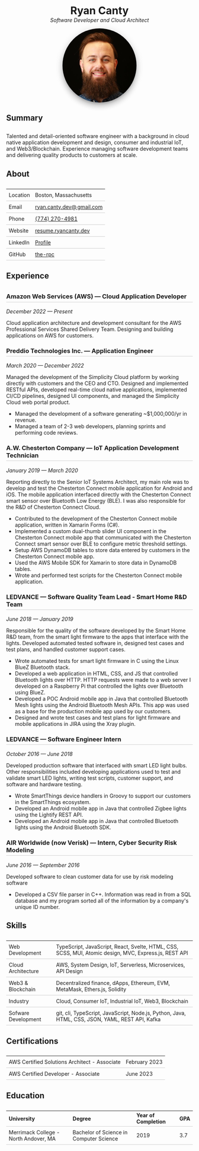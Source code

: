 <style>
    h1 {
        margin: 0;
        text-align: center;
    }

    h2 {
        position: relative;
        padding-bottom: 0.5em;
    }

    h2:before {
        content: "";
        position: absolute;
        left: 0;
        bottom: 0;
        width : 3em;
        border-bottom: 3px solid {palette.primary.main};
    }

    h3 {
        border-bottom: 1px solid #ccc;
        padding-bottom: 0.25em;
    }

    table {
        border-collapse: collapse;
    }

    tr {
        border-bottom: 1px solid #ccc;
    }

    td {
        padding: 0.5em;
    }

    .headshot {
        position: relative;
        overflow: hidden;
        width: 200px;
        height: 200px;
        border-radius: 50%;
        margin: 0 auto;
        box-shadow: 0px 6px 6px -3px rgba(0,0,0,0.2),0px 10px 14px 1px rgba(0,0,0,0.14),0px 4px 18px 3px rgba(0,0,0,0.12);
        border: 3px solid {palette.primary.main};
    }

    .headshot img {
        width: 100%;
        height: auto;
    }
</style>

# Ryan Canty

<p style="margin-top: 0; text-align: center;"><em>Software Developer and Cloud Architect</em></p>

<div class='headshot'>
    <img src='images/Headshot.jpg'>
</div>

## Summary

Talented and detail-oriented software engineer with a background in cloud native application development and design, consumer and industrial IoT, and Web3/Blockchain. Experience managing software development teams and delivering quality products to customers at scale.

## About

|          |                                                                                                                       |
| -------- | --------------------------------------------------------------------------------------------------------------------- |
| Location | Boston, Massachusetts                                                                                                 |
| Email    | <a href="mailto:ryan.canty.dev@gmail.com" style="color:{palette.text.primary}">ryan.canty.dev@&thinsp;gmail.com</a>   |
| Phone    | <a href="tel:+17742704981" style="color:{palette.text.primary}">(774) 270-4981</a>                                    |
| Website  | <a href="https://resume.ryancanty.dev" target="website" style="color:{palette.text.primary}">resume.ryancanty.dev</a> |
| LinkedIn | <a href="https://www.linkedin.com/in/ryan-canty/" target="LinkedIn" style="color:{palette.text.primary}">Profile</a>  |
| GitHub   | <a href="https://github.com/the-rpc/" target="GitHub" style="color:{palette.text.primary}">the-rpc</a>                |

## Experience

### **Amazon Web Services (AWS)** — Cloud Application Developer

_December 2022 — Present_

Cloud application architecture and development consultant for the AWS Professional Services Shared Delivery Team. Designing and building applications on AWS for customers.

### **Preddio Technologies Inc.** — Application Engineer

_March 2020 — December 2022_

Managed the development of the Simplicity Cloud platform by working directly with customers and the CEO and CTO. Designed and implemented RESTful APIs, developed real-time cloud native applications, implemented CI/CD pipelines, designed UI components, and managed the Simplicity Cloud web portal product.

-   Managed the development of a software generating ~$1,000,000/yr in revenue.
-   Managed a team of 2-3 web developers, planning sprints and performing code reviews.

### **A.W. Chesterton Company** — IoT Application Development Technician

_January 2019 — March 2020_

Reporting directly to the Senior IoT Systems Architect, my main role was to develop and test the Chesterton Connect mobile application for Android and iOS. The mobile application interfaced directly with the Chesterton Connect smart sensor over Bluetooth Low Energy (BLE). I was also responsible for the R&D of Chesterton Connect Cloud.

-   Contributed to the development of the Chesterton Connect mobile application, written in Xamarin Forms (C#).
-   Implemented a custom dual-thumb slider UI component in the Chesterton Connect mobile app that communicated with the Chesterton Connect smart sensor over BLE to configure metric threshold settings.
-   Setup AWS DynamoDB tables to store data entered by customers in the Chesterton Connect mobile app.
-   Used the AWS Mobile SDK for Xamarin to store data in DynamoDB tables.
-   Wrote and performed test scripts for the Chesterton Connect mobile application.

### **LEDVANCE** — Software Quality Team Lead - Smart Home R&D Team

_June 2018 — January 2019_

Responsible for the quality of the software developed by the Smart Home R&D team, from the smart light firmware to the apps that interface with the lights. Developed automated tested software in, designed test cases and test plans, and handled customer support cases.

-   Wrote automated tests for smart light firmware in C using the Linux BlueZ Bluetooth stack.
-   Developed a web application in HTML, CSS, and JS that controlled Bluetooth lights over HTTP. HTTP requests were made to a web server I developed on a Raspberry Pi that controlled the lights over Bluetooth using BlueZ.
-   Developed a POC Android mobile app in Java that controlled Bluetooth Mesh lights using the Android Bluetooth Mesh APIs. This app was used as a base for the production mobile app used by our customers.
-   Designed and wrote test cases and test plans for light firmware and mobile applications in JIRA using the Xray plugin.

### **LEDVANCE** — Software Engineer Intern

_October 2016 — June 2018_

Developed production software that interfaced with smart LED light bulbs. Other responsibilities included developing applications used to test and validate smart LED lights, writing test scripts, customer support, and software and hardware testing.

-   Wrote SmartThings device handlers in Groovy to support our customers in the SmartThings ecosystem.
-   Developed an Android mobile app in Java that controlled Zigbee lights using the Lightify REST API.
-   Developed an Android mobile app in Java that controlled Bluetooth lights using the Android Bluetooth SDK.

### **AIR Worldwide (now Verisk)** — Intern, Cyber Security Risk Modeling

_June 2016 — September 2016_

Developed software to clean customer data for use by risk modeling software

-   Developed a CSV file parser in C++. Information was read in from a SQL database and my program sorted all of the information by a company's unique ID number.

## Skills

|                     |                                                                                                       |
| ------------------- | ----------------------------------------------------------------------------------------------------- |
| Web Development     | TypeScript, JavaScript, React, Svelte, HTML, CSS, SCSS, MUI, Atomic design, MVC, Express.js, REST API |
| Cloud Architecture  | AWS, System Design, IoT, Serverless, Microservices, API Design                                        |
| Web3 & Blockchain   | Decentralized finance, dApps, Ethereum, EVM, MetaMask, Ethers.js, Solidity                            |
| Industry            | Cloud, Consumer IoT, Industrial IoT, Web3, Blockchain                                                 |
| Sofware Development | git, cli, TypeScript, JavaScript, Node.js, Python, Java, HTML, CSS, JSON, YAML, REST API, Kafka       |

## Certifications

|                                               |               |
| --------------------------------------------- | ------------- |
| AWS Certified Solutions Architect - Associate | February 2023 |
| AWS Certified Developer - Associate           | June 2023     |

## Education

| University                            | Degree                                  | Year of Completion | GPA |
| :------------------------------------ | :-------------------------------------- | :----------------- | :-- |
| Merrimack College - North Andover, MA | Bachelor of Science in Computer Science | 2019               | 3.7 |
